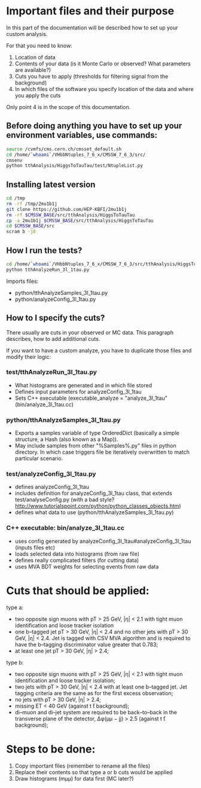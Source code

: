 # Important files and their purpose

In this part of the documentation will be described how to set up your custom analysis.

For that you need to know:

1. Location of data
2. Contents of your data (is it Monte Carlo or observed? What parameters are available?)
3. Cuts you have to apply (thresholds for filtering signal from the background)
4. In which files of the software you specify location of the data and where you apply the cuts

Only point 4 is in the scope of this documentation.


## Before doing anything you have to set up your environment variables, use commands:

```bash
source /cvmfs/cms.cern.ch/cmsset_default.sh
cd /home/`whoami`/VHbbNtuples_7_6_x/CMSSW_7_6_3/src/
cmsenv
python tthAnalysis/HiggsToTauTau/test/NtupleList.py
```


## Installing latest version

```bash
cd /tmp
rm -rf /tmp/2mu1b1j
git clone https://github.com/HEP-KBFI/2mu1b1j
rm -rf $CMSSW_BASE/src/tthAnalysis/HiggsToTauTau
cp -a 2mu1b1j $CMSSW_BASE/src/tthAnalysis/HiggsToTauTau
cd $CMSSW_BASE/src
scram b -j8
```


## How I run the tests?

```bash
cd /home/`whoami`/VHbbNtuples_7_6_x/CMSSW_7_6_3/src/tthAnalysis/HiggsToTauTau/test
python tthAnalyzeRun_3l_1tau.py
```

Imports files:

* python/tthAnalyzeSamples_3l_1tau.py
* python/analyzeConfig_3l_1tau.py


## How to I specify the cuts?

There usually are cuts in your observed or MC data. This paragraph describes,
how to add additional cuts.

If you want to have a custom analyze, you have to duplicate those files and
modify their logic:


### test/tthAnalyzeRun_3l_1tau.py

* What histograms are generated and in which file stored
* Defines input parameters for analyzeConfig_3l_1tau
* Sets C++ executable (executable_analyze = "analyze_3l_1tau" (bin/analyze_3l_1tau.cc)


### python/tthAnalyzeSamples_3l_1tau.py

* Exports a samples variable of type OrderedDict (basically a simple structure, a Hash (also known as a Map)).
* May include samples from other "%Samples%.py" files in python directory. In which case triggers file be iteratively overwritten to match particular scenario.


### test/analyzeConfig_3l_1tau.py

* defines analyzeConfig_3l_1tau
* includes definition for analyzeConfig_3l_1tau class, that extends test/analyseConfig.py (with a bad style? http://www.tutorialspoint.com/python/python_classes_objects.htm)
* defines what data to use (python/tthAnalyzeSamples_3l_1tau.py)


### C++ executable: bin/analyze_3l_1tau.cc

* uses config generated by analyzeConfig_3l_1tau#analyzeConfig_3l_1tau (inputs files etc)
* loads selected data into histograms (from raw file)
* defines really complicated filters (for cutting data)
* uses MVA BDT weights for selecting events from raw data


# Cuts that should be applied:

type a:

* two opposite sign muons with pT > 25 GeV, |η| < 2.1 with tight muon identification and loose tracker isolation
* one b–tagged jet pT > 30 GeV, |η| < 2.4 and no other jets with pT > 30 GeV, |η| < 2.4. Jet is tagged with CSV MVA algorithm and is required to have the b–tagging discriminator value greater that 0.783;
* at least one jet pT > 30 GeV, |η| > 2.4;

type b:

* two opposite sign muons with pT > 25 GeV, |η| < 2.1 with tight muon identification and loose tracker isolation;
* two jets with pT > 30 GeV, |η| < 2.4 with at least one b–tagged jet. Jet tagging criteria are the same as for the first excess observation;
* no jets with pT > 30 GeV, |η| > 2.4;
* missing ET < 40 GeV (against t ̄t background);
* di–muon and di–jet system are required to be back–to–back in the transverse plane of the detector, ∆φ(μμ − jj) > 2.5 (against t ̄t background);


# Steps to be done:

1. Copy important files (remember to rename all the files)
2. Replace their contents so that type a or b cuts would be applied
3. Draw histograms (mμμ) for data first (MC later?)
